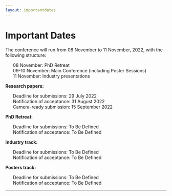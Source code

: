```yaml
---
layout: importantdates
---
```


<div class="jumbotron">
    <h1 class="display-3">
        Important Dates
    </h1>
    <p>The conference will run from 08 November to 11 November, 2022, with the following structure:
        <ul style="list-style: none;">
            <li>08 November: PhD Retreat</li>
            <li>09-10 November: Main Conference (including Poster Sessions)</li>
            <li>11 November: Industry presentations</li>
        </ul>    
    </p>
    <p class="lead">
    <p><b>Research papers:</b>
    <ul style="list-style: none;">
        <li>Deadline for submissions: 29 July 2022</li>
        <li>Notification of acceptance: 31 August 2022</li>
        <li>Camera-ready submission: 15 September 2022</li>
    </ul>
    </p>
    </p>
    <p><b>PhD Retreat:</b></p>
    <ul style="list-style: none;">
        <li>Deadline for submissions: To Be Defined</li>
        <li>Notification of acceptance: To Be Defined</li>
    </ul>
    <p><b>Industry track:</b></p>
    <ul style="list-style: none;">
        <li>Deadline for submissions: To Be Defined</li>
        <li>Notification of acceptance: To Be Defined</li>
    </ul>
    <p><b>Posters track:</b></p>
    <ul style="list-style: none;">
        <li>Deadline for submissions: To Be Defined</li>
        <li>Notification of acceptance: To Be Defined</li>
    </ul>
    <hr class="my-4">
</div>
